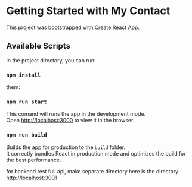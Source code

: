 # Getting Started with My Contact

This project was bootstrapped with [Create React App](https://github.com/facebook/create-react-app).

## Available Scripts

In the project directory, you can run:

### `npm install`

them:

### `npm run start`

This comand will runs the app in the development mode.\
Open [http://localhost:3000](http://localhost:3000) to view it in the browser.

### `npm run build`

Builds the app for production to the `build` folder.\
It correctly bundles React in production mode and optimizes the build for the best performance.

for backend rest full api, make separate directory here is the directory:
[http://localhost:3001](http://localhost:3001)
